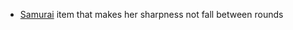 - [Samurai](/docs/gameplay_spec/characters/samurai.md) item that makes her
  sharpness not fall between rounds
